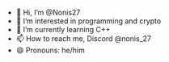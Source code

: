 - 👋 Hi, I’m @Nonis27
- 👀 I’m interested in programming and crypto
- 🌱 I’m currently learning C++
- 📫 How to reach me, Discord @nonis_27
- 😄 Pronouns: he/him

<!---
Nonis27/Nonis27 is a ✨ special ✨ repository because its `README.md` (this file) appears on your GitHub profile.
You can click the Preview link to take a look at your changes.
--->
